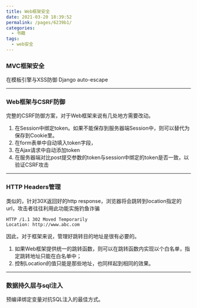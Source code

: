 ```yaml
---
title: Web框架安全
date: 2021-03-20 18:39:52
permalink: /pages/6239b1/
categories:
  - 书籍
tags:
  - web安全
---
```

### MVC框架安全

在模板引擎与XSS防御 Django auto-escape

---

### Web框架与CSRF防御

完整的CSRF防御方案，对于Web框架来说有几处地方需要改动。  
1. 在Session中绑定token。如果不能保存到服务器端Session中，则可以替代为保存到Cookie里。
2. 在form表单中自动填入token字段， 
3. 在Ajax请求中自动添加token
4. 在服务器端对比post提交参数的token与session中绑定的token是否一致，以验证CSRF攻击

---

### HTTP Headers管理

类似的，针对30X返回好的http response，浏览器将会跳转到location指定的url，攻击者往往利用此功能实施钓鱼诈骗
```
HTTP /1.1 302 Moved Temporarily
Location: http://www.abc.com
```
因此，对于框架来说，管理好跳转目的地址是很有必要的。  
1. 如果Web框架提供统一的跳转函数，则可以在跳转函数内实现以个白名单，指定跳转地址只能在白名单中；
2. 控制Location的值只能是那些地址，也同样起到相同的效果。

---

### 数据持久层与sql注入

预编译绑定变量对抗SQL注入的最佳方式。